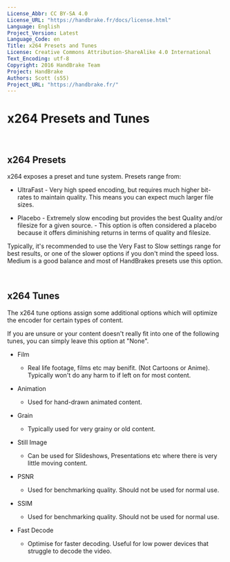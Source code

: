 ```yaml
---
License_Abbr: CC BY-SA 4.0
License_URL: "https://handbrake.fr/docs/license.html"
Language: English
Project_Version: Latest
Language_Code: en
Title: x264 Presets and Tunes
License: Creative Commons Attribution-ShareAlike 4.0 International
Text_Encoding: utf-8
Copyright: 2016 HandBrake Team
Project: HandBrake
Authors: Scott (s55)
Project_URL: "https://handbrake.fr/"
---
```


x264 Presets and Tunes
======================

 
## x264 Presets

x264 exposes a preset and tune system. Presets range from:

-   UltraFast - Very high speed encoding, but requires much higher bit-rates to
    maintain quality. This means you can expect much larger file sizes.

-   Placebo - Extremely slow encoding but provides the best Quality and/or
    filesize for a given source. - This option is often considered a placebo
    because it offers diminishing returns in terms of quality and filesize.

Typically, it's recommended to use the Very Fast to Slow settings range for best
results, or one of the slower options if you don't mind the speed loss. Medium
is a good balance and most of HandBrakes presets use this option.

 

## x264 Tunes

The x264 tune options assign some additional options which will optimize the
encoder for certain types of content.

If you are unsure or your content doesn't really fit into one of the following
tunes, you can simply leave this option at "None".

-   Film

    -   Real life footage, films etc may benifit. (Not Cartoons or Anime).
        Typically won't do any harm to if left on for most content.

-   Animation

    -   Used for hand-drawn animated content.

-   Grain

    -   Typically used for very grainy or old content.

-   Still Image

    -   Can be used for Slideshows, Presentations etc where there is very little
        moving content.

-   PSNR

    -   Used for benchmarking quality. Should not be used for normal use.

-   SSIM

    -   Used for benchmarking quality. Should not be used for normal use.

-   Fast Decode

    -   Optimise for faster decoding. Useful for low power devices that struggle
        to decode the video.

